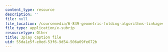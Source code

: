 ```yaml
---
content_type: resource
description: ''
file: null
file_location: /coursemedia/6-849-geometric-folding-algorithms-linkages-origami-polyhedra-fall-2012/55da1e5fe0ed53f69d54506a09fe672b_FEmDxtkee_0.vtt
file_type: application/x-subrip
resourcetype: Other
title: 3play caption file
uid: 55da1e5f-e0ed-53f6-9d54-506a09fe672b
---
```


